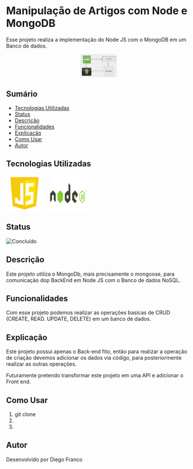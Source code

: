 # Manipulação de Artigos com Node e MongoDB

Esse projeto realiza a implementação do Node JS com o MongoDB em um Banco de dados.

<div align="center">
  <img src="img/logo.png" alt="Imagem do Projeto" width="100">
</div>

## Sumário

- [Tecnologias Utilizadas](#tecnologias-utilizadas)
- [Status](#status)
- [Descrição](#descrição)
- [Funcionalidades](#funcionalidades)
- [Explicação](#explicação)
- [Como Usar](#como-usar)
- [Autor](#autor)

## Tecnologias Utilizadas

<div style="display: flex; flex-direction: row;">
  <div style="margin-right: 20px; display: flex; justify-content: flex-start;">
    <img src="img/js.png" alt="Logo Linguagem" width="100"/>
  </div>
  <div style="margin-right: 20px; display: flex; justify-content: flex-start;">
    <img src="img/node.png" alt="Logo Linguagem" width="100"/>
  </div>
</div>

## Status

![Concluído](http://img.shields.io/static/v1?label=STATUS&message=CONCLUIDO&color=GREEN&style=for-the-badge)

## Descrição

Este projeto utiliza o MongoDb, mais precisamente o mongoose, para comunicação dop BackEnd em Node JS com o Banco de dados NoSQL.

## Funcionalidades

Com esse projeto podemos realizar as operações basicas de CRUD (CREATE, READ. UPDATE, DELETE) em um banco de dados.

## Explicação

Este projeto possui apenas o Back-end fito, então para realizar a operação de criação devemos adicionar os dados via código, para posteriormente realizar as outras operações.

Futuramente pretendo transformar este projeto em uma API e adicionar o Front end.

## Como Usar

1. git clone
2.
3.

## Autor

Desenvolvido por Diego Franco
